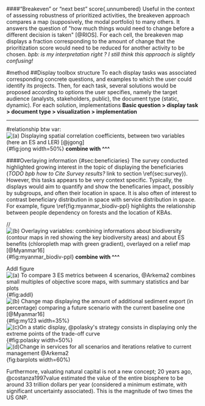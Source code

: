 ####“Breakeven” or “next best” score{.unnumbered}
Useful in the context of assessing robustness of prioritized activities, the breakeven approach compares a map (supposively, the modal portfolio) to many others. It answers the question of "how much things would need to change before a different decision is taken" [@RIOS]. For each cell, the breakeven map displays a fraction corresponding to the amount of change that the prioritization score would need to be reduced for another activity to be chosen. 
*bpb: is my interpretation right ? I still think this approach is slightly confusing!*


#method
##Display toolbox structure
To each display tasks was associated  corresponding concrete questions, and examples to which the user could identify its projects. Then, for each task, several solutions would be proposed according to options the user specifies, namely the target audience (analysts, stakeholders, public), the document type (static, dynamic). For each solution, implementations
**Basic question > display task > document type > visualization > implementation**


____
#relationship btw var:
![(a) Displaying spatial correlation coefficients, between two variables (here an ES and LER) [@jgong]](../images/spatial_correlation_jgong.png){#fig:jong width=50%} **combine with ^^^**

####Overlaying information {#sec:beneficiaries}
The survey conducted highlighted growing interest in the topic of displaying the beneficiaries (*TODO bpb how to Cite Survey results?* link to section \ref{sec:survey}). However, this tasks appears to be very context specific. Typically, the displays would aim to quantify and show the beneficaries impact, possibly by subgroups, and often their location in space. It is also often of interest to contrast beneficiary distribution in space with service distribution in space. For example, figure \ref{fig:myanmar_biodiv-ppl} highlights the relationship between people dependency on forests and the location of KBAs.

// ![(b) Overlaying variables: combining informations about biodiversity (contour maps in red showing the key biodiversity areas) and about ES benefits (chloropleth map with green gradient), overlayed on a relief map [@Myanmar16]](../images/Myanmar_benefit-people.png){#fig:myanmar_biodiv-ppl} **combine with ^^^**


Addl figure
![(a) To compare 3 ES metrics between 4 scenarios, @Arkema2 combines small multiples of objective score maps, with summary statistics and bar plots](../images/coastal_2.png){#fig:addl}
![(b) Change map displaying the amount of additional sediment export (in percentage) comparing a future scenario with the current baseline one [@Myanmar16]](../images/changemap.png){#fig:my123 width=35%} 
![(c)On a static display, @polasky's strategy consists in displaying only the extreme points of the trade-off curve](../images/polasky.png){#fig:polasky width=50%} 
![(d)Change in services for all scenarios and iterations relative to current management @Arkema2](../images/coastal4.png){fig:barplots width=60%)


Furthermore, valuating natural capital is not a new concept; 20 years ago, @costanza1997value estimated the value of the entire biosphere to be around 33 trillion dollars per year (considered a minimum estimate, with significant uncertainty associated). This is the magnitude of two times the US GNP. 